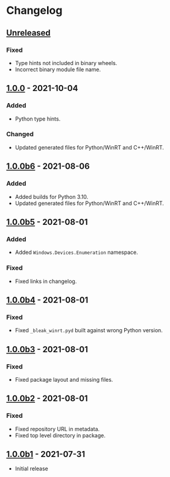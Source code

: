 <!-- refer to https://keepachangelog.com for guidance. -->

# Changelog

## [Unreleased]

### Fixed
- Type hints not included in binary wheels.
- Incorrect binary module file name.

## [1.0.0] - 2021-10-04

### Added
- Python type hints.

### Changed
- Updated generated files for Python/WinRT and C++/WinRT.

## [1.0.0b6] - 2021-08-06

### Added
- Added builds for Python 3.10.
- Updated generated files for Python/WinRT and C++/WinRT.

## [1.0.0b5] - 2021-08-01

### Added
- Added `Windows.Devices.Enumeration` namespace.

### Fixed
- Fixed links in changelog.

## [1.0.0b4] - 2021-08-01

### Fixed
- Fixed `_bleak_winrt.pyd` built against wrong Python version.

## [1.0.0b3] - 2021-08-01

### Fixed
- Fixed package layout and missing files.

## [1.0.0b2] - 2021-08-01

### Fixed
- Fixed repository URL in metadata.
- Fixed top level directory in package.

## [1.0.0b1] - 2021-07-31

- Initial release


[Unreleased]: https://github.com/dlech/bleak-winrt/compare/v1.0.0...main
[1.0.0]: https://github.com/dlech/bleak-winrt/compare/v1.0.0b6...v1.0.0
[1.0.0b6]: https://github.com/dlech/bleak-winrt/compare/v1.0.0b5...v1.0.0b6
[1.0.0b5]: https://github.com/dlech/bleak-winrt/compare/v1.0.0b4...v1.0.0b5
[1.0.0b4]: https://github.com/dlech/bleak-winrt/compare/v1.0.0b3...v1.0.0b4
[1.0.0b3]: https://github.com/dlech/bleak-winrt/compare/v1.0.0b2...v1.0.0b3
[1.0.0b2]: https://github.com/dlech/bleak-winrt/compare/v1.0.0b1...v1.0.0b2
[1.0.0b1]: https://github.com/dlech/bleak-winrt/tree/v1.0.0b1
